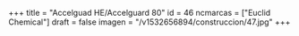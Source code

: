 +++
title = "Accelguad HE/Accelguard 80"
id = 46
ncmarcas = ["Euclid Chemical"]
draft = false
imagen = "/v1532656894/construccion/47.jpg"
+++

<!--more-->